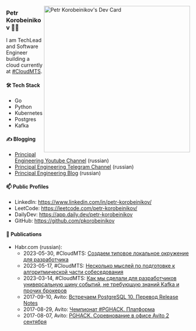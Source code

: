 <a href="https://app.daily.dev/petr-korobeinikov"><img align="right" src="https://github.com/pkorobeinikov/pkorobeinikov/blob/main/devcard.svg" width="400" alt="Petr Korobeinikov's Dev Card"/></a>

### Petr Korobeinikov 👨‍💻

I am TechLead and Software Engineer building a cloud currently at [#CloudMTS](https://cloud.mts.ru/).

#### 🛠 Tech Stack

- Go
- Python
- Kubernetes
- Postgres
- Kafka

#### ✍️ Blogging

- [Principal Engineering Youtube Channel](https://www.youtube.com/@principal-engineering) (russian)
- [Principal Engineering Telegram Channel](https://t.me/principalengineering) (russian)
- [Principal Engineering Blog](https://principal-engineering.ru/) (russian)

#### 📫 Public Profiles

- LinkedIn: https://www.linkedin.com/in/petr-korobeinikov/
- LeetCode: https://leetcode.com/petr-korobeinikov/
- DailyDev: https://app.daily.dev/petr-korobeinikov
- GitHub: https://github.com/pkorobeinikov

#### 📝 Publications

- Habr.com (russian):
  - 2023-05-30, #CloudMTS: [Создаем типовое локальное окружение для разработчика](https://habr.com/ru/companies/cloud_mts/articles/735350/)
  - 2023-05-17, #CloudMTS: [Несколько мыслей по подготовке к алгоритмической части собеседования](https://habr.com/ru/companies/cloud_mts/articles/735348/)
  - 2023-03-14, #CloudMTS: [Как мы сделали для разработчиков универсальную шину событий, не требующую знаний Kafka и прочих брокеров](https://habr.com/ru/companies/cloud_mts/articles/721964/)
  - 2017-09-10, Avito: [Встречаем PostgreSQL 10. Перевод Release Notes](https://habr.com/ru/companies/avito/articles/339520/)
  - 2017-08-29, Avito: [Чемпионат #PGHACK. Платформа](https://habr.com/ru/companies/avito/articles/336246/)
  - 2017-08-07, Avito: [PGHACK. Соревнование в офисе Avito 2 сентября](https://habr.com/ru/companies/avito/articles/334886/)
